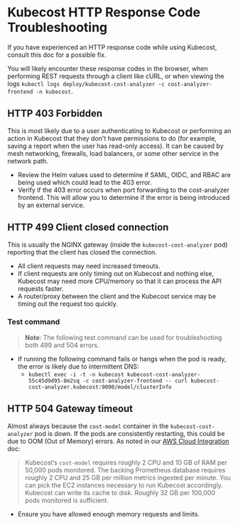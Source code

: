 # Kubecost HTTP Response Code Troubleshooting

If you have experienced an HTTP response code while using Kubecost, consult this doc for a possible fix.

You will likely encounter these response codes in the browser, when performing REST requests through a client like cURL, or when viewing the logs `kubectl logs deploy/kubecost-cost-analyzer -c cost-analyzer-frontend -n kubecost`.

## HTTP 403 Forbidden

This is most likely due to a user authenticating to Kubecost or performing an action in Kubecost that they don't have permissions to do (for example, saving a report when the user has read-only access). It can be caused by mesh networking, firewalls, load balancers, or some other service 
in the network path.

* Review the Helm values used to determine if SAML, OIDC, and RBAC are being used which could lead to the 403 error.
* Verify if the 403 error occurs when port forwarding to the cost-analyzer frontend. This will allow you to determine if the error is being introduced by an external service.

## HTTP 499 Client closed connection

This is usually the NGINX gateway (inside the `kubecost-cost-analyzer` pod) reporting that the client has closed the connection.

* All client requests may need increased timeouts.
* If client requests are only timing out on Kubecost and nothing else, Kubecost may need more CPU/memory so that it can process the API requests faster.
* A router/proxy between the client and the Kubecost service may be timing out the request too quickly.

### Test command

> **Note**: The following test command can be used for troubleshooting both 499 and 504 errors.

* If running the following command fails or hangs when the pod is ready, the error is likely due to intermittent DNS:
  *  `kubectl exec -i -t -n kubecost kubecost-cost-analyzer-55c45d9d95-8m2sq -c cost-analyzer-frontend -- curl kubecost-cost-analyzer.kubecost:9090/model/clusterInfo`

## HTTP 504 Gateway timeout

Almost always because the `cost-model` container in the `kubecost-cost-analyzer` pod is down. If the pods are consistently restarting, this could be due to OOM (Out of Memory) errors. As noted in our [AWS Cloud Integration](https://guide.kubecost.com/hc/en-us/articles/4407595928087-AWS-Cloud-Integration#summary-and-pricing) doc:

> Kubecost’s `cost-model` requires roughly 2 CPU and 10 GB of RAM per 50,000 pods monitored. The backing Prometheus database requires roughly 2 CPU and 25 GB per million metrics ingested per minute. You can pick the EC2 instances necessary to run Kubecost accordingly.
> Kubecost can write its cache to disk. Roughly 32 GB per 100,000 pods monitored is sufficient. 

* Ensure you have allowed enough memory requests and limits.
